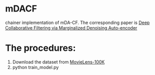 # mDACF
chainer implementation of  mDA-CF.
The corresponding paper is [Deep Collaborative Filtering via Marginalized Denoising Auto-encoder](https://dl.acm.org/citation.cfm?id=2806527)

# The procedures:
1. Download the dataset from [MovieLens-100K](https://grouplens.org/datasets/movielens/)
2. python train_model.py
